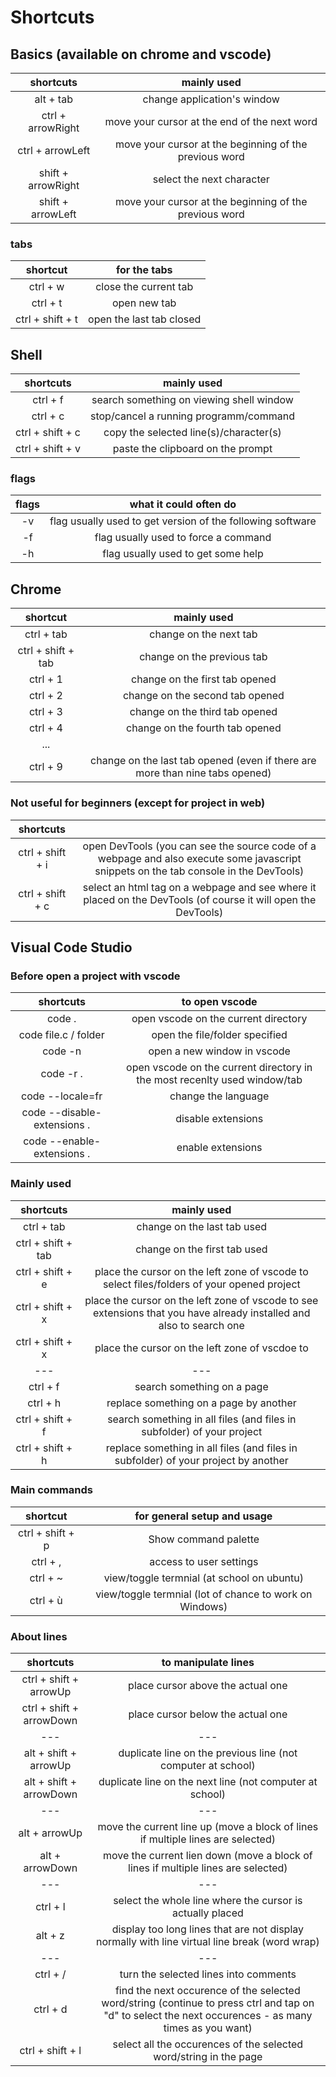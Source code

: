 # Shortcuts

## Basics (available on chrome and vscode) 

|shortcuts|mainly used|
|:---:                       | :---: |
|alt + tab   					| change application's window|
|ctrl + arrowRight				| move your cursor at the end of the next word|
|ctrl + arrowLeft				| move your cursor at the beginning of the previous word|
|shift + arrowRight				| select the next character|
|shift + arrowLeft				| move your cursor at the beginning of the previous word|


### tabs

|shortcut|for the tabs|
|:---:                       | :---: |
|ctrl + w						| close the current tab|
|ctrl + t						| open new tab|
|ctrl + shift + t				| open the last tab closed|


## Shell

|shortcuts|mainly used|
|:---:                       | :---: |
|ctrl + f						| search something on viewing shell window|
|ctrl + c						| stop/cancel a running programm/command|
|ctrl + shift + c				| copy the selected line(s)/character(s)|
|ctrl + shift + v               | paste the clipboard on the prompt|

### flags
|flags| what it could often do|
|:---:                       | :---: |
|-v								| flag usually used to get version of the following software|
|-f								| flag usually used to force a command|
|-h								| flag usually used to get some help|



## Chrome

|shortcut|mainly used|
|:---:                       | :---: |
|ctrl + tab						| change on the next tab|
|ctrl + shift + tab				| change on the previous tab|
|ctrl + 1						| change on the first tab opened|
|ctrl + 2						| change on the second tab opened|
|ctrl + 3						| change on the third tab opened|
|ctrl + 4						| change on the fourth tab opened|
|...                            |   |
|ctrl + 9						| change on the last tab opened (even if there are more than nine tabs opened)|

### Not useful for beginners (except for project in web)
|shortcuts||
|:---:                       | :---: |
|ctrl + shift + i				| open DevTools (you can see the source code of a webpage and also execute some javascript snippets on the tab console in the DevTools)|
|ctrl + shift + c				| select an html tag on a webpage and see where it placed on the DevTools (of course it will open the DevTools)|



## Visual Code Studio

### Before open a project with vscode
|shortcuts|to open vscode|
|:---:                       | :---: |
|code .| open vscode on the current directory|
|code file.c / folder|open the file/folder specified|
|code -n| open a new window in vscode|
|code -r .| open vscode on the current directory in the most recenlty used window/tab|
|code --locale=fr| change the language|
|code --disable-extensions .| disable extensions |
|code --enable-extensions .| enable extensions |

### Mainly used 
|shortcuts|mainly used|
|:---:                       | :---: |
|ctrl + tab						| change on the last tab used|
|ctrl + shift + tab				| change on the first tab used|
|ctrl + shift + e				| place the cursor on the left zone of vscode to select files/folders of your opened project|
|ctrl + shift + x				| place the cursor on the left zone of vscode to see extensions that you have already installed and also to search one|
|ctrl + shift + x				| place the cursor on the left zone of vscdoe to 
|---                       | --- |
|ctrl + f						| search something on a page|
|ctrl + h						| replace something on a page by another|
|ctrl + shift + f				| search something in all files (and files in subfolder) of your project|
|ctrl + shift + h				| replace something in all files (and files in subfolder) of your project by another|

### Main commands

|shortcut|for general setup and usage|
|:---:                       | :---: |
|ctrl + shift + p				| Show command palette|
|ctrl + ,						| access to user settings|
|ctrl + ~ 						| view/toggle termnial (at school on ubuntu)|
|ctrl + ù 						| view/toggle termnial (lot of chance to work on Windows)|


### About lines

|shortcuts|to manipulate lines|
|:---:                       | :---: |
|ctrl + shift + arrowUp			| place cursor above the actual one|
|ctrl + shift + arrowDown		| place cursor below the actual one|
|---                       | --- |
|alt + shift + arrowUp			| duplicate line on the previous line (not computer at school)|
|alt + shift + arrowDown		| duplicate line on the next line (not computer at school)|
|---                       | --- |
|alt + arrowUp			        | move the current line up (move a block of lines if multiple lines are selected)|
|alt + arrowDown		        | move the current lien down (move a block of lines if multiple lines are selected) |
|---                       | --- |
|ctrl + l						| select the whole line where the cursor is actually placed|
|alt + z                        | display too long lines that are not display normally with line virtual line break (word wrap)|
|---                       | --- |
|ctrl + /                       | turn the selected lines into comments
|ctrl + d                       | find the next occurence of the selected word/string (continue to press ctrl and tap on "d" to select the next occurences - as many times as you want)|
|ctrl + shift + l               | select all the occurences of the selected word/string in the page|
